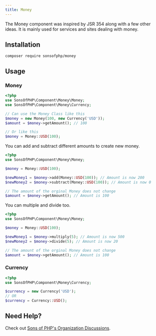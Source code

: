 ```yaml
---
title: Money
---
```


The Money component was inspired by JSR 354 along with a few other ideas. It is
mainly used for services and sites dealing with money.

## Installation

```shell
composer require sonsofphp/money
```

## Usage

### Money

```php
<?php
use SonsOfPHP\Component\Money\Money;
use SonsOfPHP\Component\Money\Currency;

// Can use the Money Class like this
$money = new Money(100, new Currency('USD'));
$amount = $money->getAmount(); // 100

// Or like this
$money = Money::USD(100);
```

You can add and subtract different amounts to create new money.

```php
<?php
use SonsOfPHP\Component\Money\Money;

$money = Money::USD(100);

$newMoney1 = $money->add(Money::USD(100)); // Amount is now 200
$newMoney2 = $money->subtract(Money::USD(100)); // Amount is now 0

// The amount of the orginal Money does not change
$amount = $money->getAmount(); // Amount is 100
```

You can multiple and divide too.

```php
<?php
use SonsOfPHP\Component\Money\Money;

$money = Money::USD(100);

$newMoney1 = $money->multiply(5); // Amount is now 500
$newMoney2 = $money->divide(5); // Amount is now 20

// The amount of the orginal Money does not change
$amount = $money->getAmount(); // Amount is 100
```

### Currency

```php
<?php
use SonsOfPHP\Component\Money\Currency;

$currency = new Currency('USD');
// OR
$currency = Currency::USD();
```

## Need Help?

Check out [Sons of PHP's Organization Discussions][discussions].

[discussions]: https://github.com/orgs/SonsOfPHP/discussions

